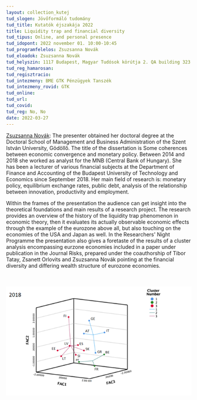 ```yaml
---
layout: collection_kutej
tud_slogen: Jövőformáló tudomány
tud_title: Kutatók éjszakája 2022
title: Liquidity trap and financial diversity
tud_tipus: Online, and personal presence
tud_idopont: 2022 november 01. 10:00-10:45
tud_programfelelos: Zsuzsanna Novák
tud_eloadok: Zsuzsanna Novák
tud_helyszin: 1117 Budapest, Magyar Tudósok körútja 2. QA building 323.
tud_reg_hamarosan:
tud_regisztracio:
tud_intezmeny: BME GTK Pénzügyek Tanszék
tud_intezmeny_rovid: GTK
tud_online:
tud_url:
tud_covid:
tud_reg: No, No
date: 2022-03-27
---
```


<a href="https://www.gtk.bme.hu/dr-novak-zsuzsanna/" target="_blank"> Zsuzsanna Novák</a>: The presenter obtained her doctoral degree at the Doctoral School of Management and Business Administration of the Szent István University, Gödöllő. The title of the dissertation is Some coherences between economic convergence and monetary policy. Between 2014 and 2018 she worked as analyst for the MNB (Central Bank of Hungary). She has been a lecturer of various financial subjects at the Department of Finance and Accounting of the Budapest University of Technology and Economics since September 2018. Her main field of research is: monetary policy, equilibrium exchange rates, public debt, analysis of the relationship between innovation, productivity and employment. 

Within the frames of the presentation the audience can get insight into the theoretical foundations and main results of a research project. The research provides an overview of the history of the liquidity trap phenomenon in economic theory, then it evaluates its actually observable economic effects through the example of the eurozone above all, but also touching on the economies of the USA and Japan as well. In the Researchers' Night Programme the presentation also gives a foretaste of the results of a cluster analysis encompassing eurzone economies included in a paper under publication in the Journal Risks, prepared under the coauthorship of Tibor Tatay, Zsanett Orlovits and  Zsuzsanna Novák pointing at the financial diversity and differing wealth structure of eurozone economies.


<br><br>
<img src="images/likviditasi_csapda_vagy_penzugyi_sokszinuseg.png" max-width="400" class="center">
